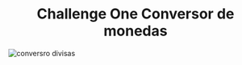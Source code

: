 <h1 align="center">Challenge One Conversor de monedas</h1>

![conversro divisas](https://github.com/codpez/Conversor-de-monedas/assets/65423779/a6681162-52cb-4100-b0e3-586479390ede)
